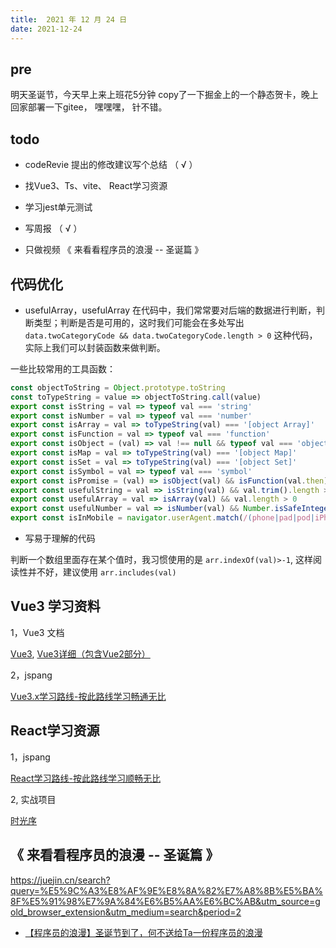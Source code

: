 ```yaml
---
title:  2021 年 12 月 24 日
date: 2021-12-24
---
```


<Boxx type='tip' />

## pre

明天圣诞节，今天早上来上班花5分钟 copy了一下掘金上的一个静态贺卡，晚上回家部署一下gitee， 嘿嘿嘿， 针不错。

## todo

- codeRevie 提出的修改建议写个总结  （ √ ）

- 找Vue3、Ts、vite、 React学习资源 

- 学习jest单元测试

- 写周报  （ √ ）

- 只做视频 《 来看看程序员的浪漫 -- 圣诞篇 》

## 代码优化

- usefulArray，usefulArray
在代码中，我们常常要对后端的数据进行判断，判断类型；判断是否是可用的，这时我们可能会在多处写出 ```data.twoCategoryCode && data.twoCategoryCode.length > 0``` 这种代码，实际上我们可以封装函数来做判断。

一些比较常用的工具函数：
```js
const objectToString = Object.prototype.toString
const toTypeString = value => objectToString.call(value)
export const isString = val => typeof val === 'string'
export const isNumber = val => typeof val === 'number'
export const isArray = val => toTypeString(val) === '[object Array]'
export const isFunction = val => typeof val === 'function'
export const isObject = (val) => val !== null && typeof val === 'object'
export const isMap = val => toTypeString(val) === '[object Map]'
export const isSet = val => toTypeString(val) === '[object Set]'
export const isSymbol = val => typeof val === 'symbol'
export const isPromise = (val) => isObject(val) && isFunction(val.then) && isFunction(val.catch)
export const usefulString = val => isString(val) && val.trim().length > 0
export const usefulArray = val => isArray(val) && val.length > 0
export const usefulNumber = val => isNumber(val) && Number.isSafeInteger(val) && val >= 0
export const isInMobile = navigator.userAgent.match(/(phone|pad|pod|iPhone|iPod|ios|iPad|Android|Mobile|BlackBerry|IEMobile|MQQBrowser|JUC|Fennec|wOSBrowser|BrowserNG|WebOS|Symbian|Windows Phone)/i)

```

- 写易于理解的代码

判断一个数组里面存在某个值时，我习惯使用的是 ```arr.indexOf(val)>-1```, 这样阅读性并不好，建议使用 `arr.includes(val)`

## Vue3 学习资料

1，Vue3 文档

[Vue3](https://v3.cn.vuejs.org/guide/migration/introduction.html), [Vue3详细（包含Vue2部分）](https://v3.cn.vuejs.org/guide/introduction.html#vue-js-%E6%98%AF%E4%BB%80%E4%B9%88)

2，jspang

[Vue3.x学习路线-按此路线学习畅通无比](https://jspang.com/detailed?id=67)



## React学习资源

1，jspang

[React学习路线-按此路线学习顺畅无比](https://jspang.com/detailed?id=56)

2, 实战项目

[时光序](https://juejin.cn/post/6844904133980323848)


## 《 来看看程序员的浪漫 -- 圣诞篇 》

https://juejin.cn/search?query=%E5%9C%A3%E8%AF%9E%E8%8A%82%E7%A8%8B%E5%BA%8F%E5%91%98%E7%9A%84%E6%B5%AA%E6%BC%AB&utm_source=gold_browser_extension&utm_medium=search&period=2 

- [【程序员的浪漫】圣诞节到了，何不送给Ta一份程序员的浪漫](https://juejin.cn/post/7044065935883239460?utm_source=gold_browser_extension) 

